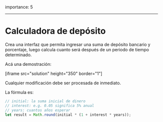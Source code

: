 importance: 5

---

# Calculadora de depósito

Crea una interfaz que permita ingresar una suma de depósito bancario y porcentaje, luego calcula cuanto será después de un periodo de tiempo determinado.

Acá una demostración:

[iframe src="solution" height="350" border="1"]

Cualquier modificación debe ser procesada de inmediato.

La fórmula es:
```js
// initial: la suma inicial de dinero
// interest: e.g. 0.05 significa 5% anual
// years: cuantos años esperar 
let result = Math.round(initial * (1 + interest * years));
```
